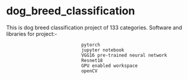# dog_breed_classification
This is dog breed classification project of 133 categories. 
Software and libraries for project:-
  
                                pytorch
                                jupyter notebook
                                VGG16 pre-trained neural network
                                Resnet18
                                GPU enabled workspace
                                openCV
                                
